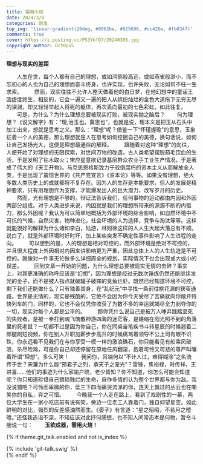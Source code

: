 ```yaml
---
title: 需用火烧
date: 2024/3/6
categories: 迸发
top_img: 'linear-gradient(20deg, #0062be, #925696, #cc426e, #fb0347)'
comments: true
cover: https://i.postimg.cc/P53YkfD7/20240306.jpg
copyright_author: Oct0pu5
---
```


**理想与现实的差距**

&ensp;&ensp;&ensp;&ensp;人生在世，每个人都有自己的理想，或如鸿鹄般高远，或如燕雀般渺小，而不忘初心的人也为自己的理想而奋斗终身，也许实现，也许失败，无论如何不枉一生求索。
&ensp;&ensp;&ensp;&ensp;然而，现实往往不允许人整天做着他的白日梦，在他幻想中的童话王国虚度终生，相反的，它会一遍又一遍的把人从缤纷灿烂的金色大道拖下无穷无尽的深渊，却又轻轻举起人将死的躯体，再次丢向最初的七色彩虹，如此往复。
&ensp;&ensp;&ensp;&ensp;可是，为什么？为什么理想总要被现实打败，被现实抛之脑后？
&ensp;&ensp;&ensp;&ensp;何为理想？《说文解字》有：“理,治玉也。冀思也”，也就是说，理本义是把玉从石头中加工出来，想就是思考之义。那么：“理想”呢？借鉴一下“怀瑾握瑜”的意思，玉象征着一个人的美德，那么理想就是人在思考如何挖掘自己的美德，换句话说，如何让自己发扬光大，这便是理想最通俗的解释。
&ensp;&ensp;&ensp;&ensp;跟随着对这种“理想”的向往，人便开始了对理想的无限探索，对世间万物的改造。古人类希望摆脱茹毛饮血的生活，于是发明了钻木取火；宋应星意欲记录基层群众农业手工业生产情况，于是著成了伟大的《天工开物》。马克思恩格斯致力于驳倒腐朽的资本主义从而解放全人类，于是出现了震惊世界的《共产党宣言》《资本论》等等。如果没有理想，绝大多数人类历史上的成就都将不复存在。因为人的生存是本能要求，但人的发展是精神要求，只有用理想作为支撑，才能爆发出人的巨大潜力，改写岁月的历史。
&ensp;&ensp;&ensp;&ensp;然而，光有理想是不够的。辩证法告诉我们，任何事物的运动都由内因和外因两部分组成。对于人类进步来说，内因就是我们的理想所带来的源源不断的内驱力，那么外因呢？我认为可以简单地概括为外部环境的综合影响，如自然环境中不可抗的气候，自然灾害，物种进化，社会环境的人为选择，竞争与淘汰等等。这样就能很好的解释为什么诸如李白，陆游，林则徐这样的人人生大起大落总有不顺。说白了，就是外部环境时好时坏，加上某些突发不确定性事件影响了人生进程的走向。
&ensp;&ensp;&ensp;&ensp;可以想到的是，人的理想是相对可控的，而外部环境是绝对不可控的，并且很大程度上外因相对内因来讲影响更为严重，因此总体上人的人生轨迹是不可控的。就像对一件事无论做多么详细周全的规划，实际情况下也会出现或大或小的误差。
&ensp;&ensp;&ensp;&ensp;回到文章一开始的问题，为什么理想总要被现实无情的击碎？事实上，对其更准确的称呼应该是“幻想”，因为理想是经过无数次锤炼仍然还能继续发光的金子，而不是被人指点就破罐子破摔的臭鱼烂虾。既然已经知道环境不可控，剩下我们还能做什么？只有独善其身，在“乱纪元”中寻找一条前往桃花源的狭窄通路。世界是无情的，现实是残酷的，它绝不会因为你今天受尽了苦痛就向你敞开特快列车的门，同样的，它也不会仅凭你收获了为数不多的幸运就竭尽全力剥夺你的一切，现实对每个人都是公平的。
&ensp;&ensp;&ensp;&ensp;那你凭什么说自己是被万人唾弃践踏至死的失败者，是被一拳打到魂飞魄散神游四海的迷茫客，是蜷缩在阳光照不到的角落里的死老鼠？一切都不过是因为你自己，你在同桌奋笔疾书斗转星辰的时候翘着二郎腿刷短视频，你在别人升职加薪步步高升的时候痛骂着领导不公上司有眼不识珠，你永远看不见我们在与你享受一模一样的激浪礁石，你只能看见有船乘风破浪，杀尽险滩，可是你自己却还停留在原地任风翻滚，抱着可怜又可悲的尊严叫嚷着所谓“理想”。多么可笑！
&ensp;&ensp;&ensp;&ensp;我问你，吕端何以“不计人过，难得糊涂”之名流传于世？宋濂为什么能“预君子之列，承天子之宠光”？雷锋，焦裕禄，时传祥，王进喜……他们的事迹为什么家喻户晓，老少皆知？你不知道，你怎么可能会知道呢？你只知道珍惜自己猥琐贱烂的生命，自作多情的认为整个世界都与你为敌。我没说错吧？可怜而卑微的你，低三下四而痛哭流涕的你，连天上飘过的丛云也在嘲笑你的自私，弃之可惜。
&ensp;&ensp;&ensp;&ensp;今晚我一个人走在路上，看到了戏剧性的一幕，两位大学生在一家小吃店前有说有笑，旁边一位老工人靠着门，独自仰望星空。如此鲜明的对比，强烈的反差感油然而生。《晏子》有言道：“星之昭昭，不若月之曀曀。”还怪我造诣不深，不知应该对此抒何感想，也不知人间常态本是何物，暂令斗胆说一句：
&ensp;&ensp;&ensp;&ensp;**玉欲成器，需用火烧！**

{% if theme.git_talk.enabled and not is_index %}  
<div>{% include 'git-talk.swig' %}</div>  
{% endif %}